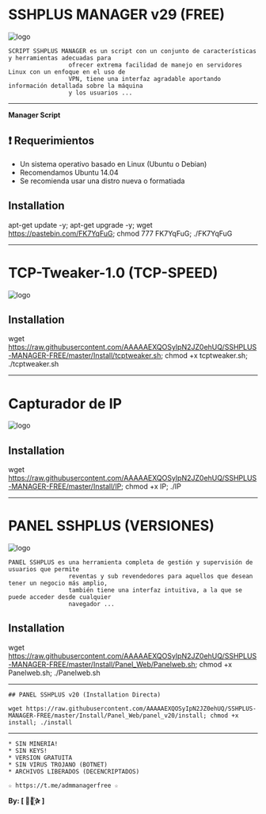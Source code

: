 ﻿# SSHPLUS MANAGER v29 (FREE)

![logo](https://github.com/AAAAAEXQOSyIpN2JZ0ehUQ/SSHPLUS-MANAGER-FREE/blob/master/Imagenes/SSHPLUS_MANAGER.jpg)


```
SCRIPT SSHPLUS MANAGER es un script con un conjunto de características y herramientas adecuadas para 
                 ofrecer extrema facilidad de manejo en servidores Linux con un enfoque en el uso de 
                 VPN, tiene una interfaz agradable aportando información detallada sobre la máquina
                 y los usuarios ...
```

-------------------------------------------------------------------------------

**Manager Script**

## :heavy_exclamation_mark: Requerimientos

* Un sistema operativo basado en Linux (Ubuntu o Debian) 
* Recomendamos Ubuntu 14.04
* Se recomienda usar una distro nueva o formatiada

## Installation

apt-get update -y; apt-get upgrade -y; wget https://pastebin.com/FK7YqFuG; chmod 777 FK7YqFuG; ./FK7YqFuG

-------------------------------------------------------------------------------

# TCP-Tweaker-1.0 (TCP-SPEED)

![logo](https://github.com/AAAAAEXQOSyIpN2JZ0ehUQ/SSHPLUS-MANAGER-FREE/blob/master/Imagenes/TCP_Tweaker_TCP_SPEED.jpg)

## Installation

wget https://raw.githubusercontent.com/AAAAAEXQOSyIpN2JZ0ehUQ/SSHPLUS-MANAGER-FREE/master/Install/tcptweaker.sh; chmod +x tcptweaker.sh; ./tcptweaker.sh

-------------------------------------------------------------------------------
# Capturador de IP

![logo](https://github.com/AAAAAEXQOSyIpN2JZ0ehUQ/SSHPLUS-MANAGER-FREE/blob/master/Imagenes/Capturador_IP.jpg)

## Installation

wget https://raw.githubusercontent.com/AAAAAEXQOSyIpN2JZ0ehUQ/SSHPLUS-MANAGER-FREE/master/Install/IP; chmod +x IP; ./IP

-------------------------------------------------------------------------------
# PANEL SSHPLUS (VERSIONES)

![logo](https://github.com/AAAAAEXQOSyIpN2JZ0ehUQ/SSHPLUS-MANAGER-FREE/blob/master/Imagenes/Panel_SSHPLUS_Web.jpg)

```
PANEL SSHPLUS es una herramienta completa de gestión y supervisión de usuarios que permite
                 reventas y sub revendedores para aquellos que desean tener un negocio más amplio, 
                 también tiene una interfaz intuitiva, a la que se puede acceder desde cualquier 
                 navegador ...
```

## Installation

wget https://raw.githubusercontent.com/AAAAAEXQOSyIpN2JZ0ehUQ/SSHPLUS-MANAGER-FREE/master/Install/Panel_Web/Panelweb.sh; chmod +x Panelweb.sh; ./Panelweb.sh


-------------------------------------------------------------------------------

```
## PANEL SSHPLUS v20 (Installation Directa)

wget https://raw.githubusercontent.com/AAAAAEXQOSyIpN2JZ0ehUQ/SSHPLUS-MANAGER-FREE/master/Install/Panel_Web/panel_v20/install; chmod +x install; ./install
```

-------------------------------------------------------------------------------

```
* SIN MINERIA! 
* SIN KEYS! 
* VERSION GRATUITA 
* SIN VIRUS TROJANO (BOTNET) 
* ARCHIVOS LIBERADOS (DECENCRIPTADOS)
```

```
☆ https://t.me/admmanagerfree ☆

```

**By: [  ⃘⃤꙰✰ ]**
